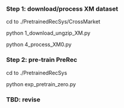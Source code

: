 ### Step 1: download/process XM dataset

cd to ./PretrainedRecSys/CrossMarket

python 1_download_ungzip_XM.py

python 4_process_XM0.py

### Step 2: pre-train PreRec

cd to ./PretrainedRecSys

python exp_pretrain_zero.py

### TBD: revise
